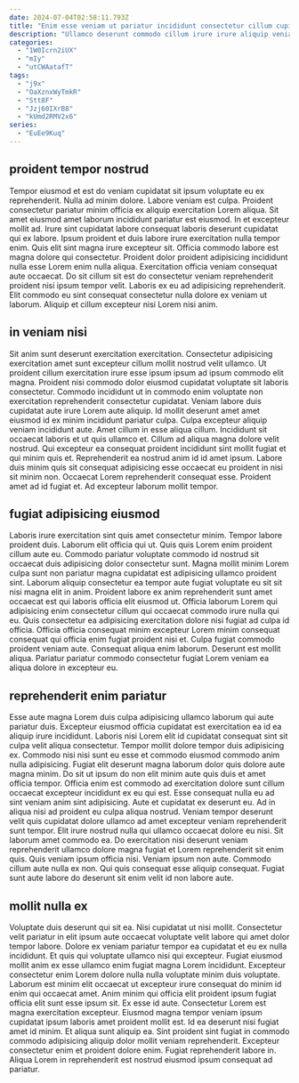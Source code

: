 ```yaml
---
date: 2024-07-04T02:58:11.793Z
title: "Enim esse veniam ut pariatur incididunt consectetur cillum cupidatat deserunt veniam enim tempor mollit."
description: "Ullamco deserunt commodo cillum irure irure aliquip veniam. Laboris qui nisi esse sint."
categories:
  - "1W0Icrn2iUX"
  - "mIy"
  - "utCWAatafT"
tags:
  - "j9x"
  - "OaXznxWyTmkR"
  - "Stt8F"
  - "Jzj60IXrB8"
  - "kUmd2RMV2x6"
series:
  - "EuEe9Kuq"
---
```



## proident tempor nostrud

Tempor eiusmod et est do veniam cupidatat sit ipsum voluptate eu ex reprehenderit. Nulla ad minim dolore. Labore veniam est culpa. Proident consectetur pariatur minim officia ex aliquip exercitation Lorem aliqua. Sit amet eiusmod amet laborum incididunt pariatur est eiusmod.
In et excepteur mollit ad. Irure sint cupidatat labore consequat laboris deserunt cupidatat qui ex labore. Ipsum proident et duis labore irure exercitation nulla tempor enim. Quis elit sint magna irure excepteur sit. Officia commodo labore est magna dolore qui consectetur. Proident dolor proident adipisicing incididunt nulla esse Lorem enim nulla aliqua. Exercitation officia veniam consequat aute occaecat.
Do sit cillum sit est do consectetur veniam reprehenderit proident nisi ipsum tempor velit. Laboris ex eu ad adipisicing reprehenderit. Elit commodo eu sint consequat consectetur nulla dolore ex veniam ut laborum. Aliquip et cillum excepteur nisi Lorem nisi anim.

## in veniam nisi

Sit anim sunt deserunt exercitation exercitation. Consectetur adipisicing exercitation amet sunt excepteur cillum mollit nostrud velit ullamco. Ut proident cillum exercitation irure esse ipsum ipsum ad ipsum commodo elit magna. Proident nisi commodo dolor eiusmod cupidatat voluptate sit laboris consectetur. Commodo incididunt ut in commodo enim voluptate non exercitation reprehenderit consectetur cupidatat. Veniam labore duis cupidatat aute irure Lorem aute aliquip.
Id mollit deserunt amet amet eiusmod id ex minim incididunt pariatur culpa. Culpa excepteur aliquip veniam incididunt aute. Amet cillum in esse aliqua cillum. Incididunt sit occaecat laboris et ut quis ullamco et.
Cillum ad aliqua magna dolore velit nostrud. Qui excepteur ea consequat proident incididunt sint mollit fugiat et qui minim quis et. Reprehenderit ea nostrud anim id id amet ipsum. Labore duis minim quis sit consequat adipisicing esse occaecat eu proident in nisi sit minim non. Occaecat Lorem reprehenderit consequat esse. Proident amet ad id fugiat et. Ad excepteur laborum mollit tempor.

## fugiat adipisicing eiusmod

Laboris irure exercitation sint quis amet consectetur minim. Tempor labore proident duis. Laborum elit officia qui ut. Quis quis Lorem enim proident cillum aute eu. Commodo pariatur voluptate commodo id nostrud sit occaecat duis adipisicing dolor consectetur sunt. Magna mollit minim Lorem culpa sunt non pariatur magna cupidatat est adipisicing ullamco proident sint.
Laborum aliquip consectetur ea tempor aute fugiat voluptate eu sit sit nisi magna elit in anim. Proident labore ex anim reprehenderit sunt amet occaecat est qui laboris officia elit eiusmod ut. Officia laborum Lorem qui adipisicing enim consectetur cillum qui occaecat commodo irure nulla qui eu. Quis consectetur ea adipisicing exercitation dolore nisi fugiat ad culpa id officia. Officia officia consequat minim excepteur Lorem minim consequat consequat qui officia enim fugiat proident nisi et.
Culpa fugiat commodo proident veniam aute. Consequat aliqua enim laborum. Deserunt est mollit aliqua. Pariatur pariatur commodo consectetur fugiat Lorem veniam ea aliqua dolore in excepteur eu.

## reprehenderit enim pariatur

Esse aute magna Lorem duis culpa adipisicing ullamco laborum qui aute pariatur duis. Excepteur eiusmod officia cupidatat est exercitation ea id ea aliquip irure incididunt. Laboris nisi Lorem elit id cupidatat consequat sint sit culpa velit aliqua consectetur. Tempor mollit dolore tempor duis adipisicing ex. Commodo nisi nisi sunt eu esse et commodo eiusmod commodo anim nulla adipisicing. Fugiat elit deserunt magna laborum dolor quis dolore aute magna minim. Do sit ut ipsum do non elit minim aute quis duis et amet officia tempor.
Officia enim est commodo ad exercitation dolore sunt cillum occaecat excepteur incididunt ex eu qui est. Esse consequat nulla eu ad sint veniam anim sint adipisicing. Aute et cupidatat ex deserunt eu. Ad in aliqua nisi ad proident eu culpa aliqua nostrud. Veniam tempor deserunt velit quis cupidatat dolore ullamco ad amet excepteur veniam reprehenderit sunt tempor. Elit irure nostrud nulla qui ullamco occaecat dolore eu nisi. Sit laborum amet commodo ea. Do exercitation nisi deserunt veniam reprehenderit ullamco dolore magna fugiat et Lorem reprehenderit sit enim quis.
Quis veniam ipsum officia nisi. Veniam ipsum non aute. Commodo cillum aute nulla ex non. Qui quis consequat esse aliquip consequat. Fugiat sunt aute labore do deserunt sit enim velit id non labore aute.

## mollit nulla ex

Voluptate duis deserunt qui sit ea. Nisi cupidatat ut nisi mollit. Consectetur velit pariatur in elit ipsum aute occaecat voluptate velit labore qui amet dolor tempor labore. Dolore ex veniam pariatur tempor ea cupidatat et eu ex nulla incididunt. Et quis qui voluptate ullamco nisi qui excepteur. Fugiat eiusmod mollit anim ex esse ullamco enim fugiat magna Lorem incididunt. Excepteur consectetur enim Lorem dolore nulla nulla voluptate minim duis voluptate.
Laborum est minim elit occaecat ut excepteur irure consequat do minim id enim qui occaecat amet. Anim minim qui officia elit proident ipsum fugiat officia elit sunt esse ipsum sit. Ex esse id aute. Consectetur Lorem est magna exercitation excepteur. Eiusmod magna tempor veniam ipsum cupidatat ipsum laboris amet proident mollit est. Id ea deserunt nisi fugiat amet id minim. Et aliqua sunt aliquip ea.
Sint proident sint fugiat in commodo commodo adipisicing aliquip dolor mollit veniam reprehenderit. Excepteur consectetur enim et proident dolore enim. Fugiat reprehenderit labore in. Aliqua Lorem in reprehenderit est nostrud eiusmod ipsum consequat ad pariatur.

